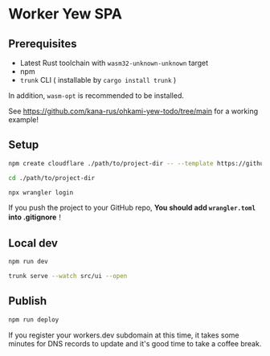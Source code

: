 # Worker Yew SPA

## Prerequisites

- Latest Rust toolchain with `wasm32-unknown-unknown` target
- npm
- `trunk` CLI ( installable by `cargo install trunk` )

In addition, `wasm-opt` is recommended to be installed.

See https://github.com/kana-rus/ohkami-yew-todo/tree/main for a working example!

## Setup

```sh
npm create cloudflare ./path/to/project-dir -- --template https://github.com/kana-rus/ohkami-templates/worker_yew_spa
```
```sh
cd ./path/to/project-dir
```
```sh
npx wrangler login
```

If you push the project to your GitHub repo, **You should add `wrangler.toml` into .gitignore**！

## Local dev

```sh
npm run dev
```
```sh
trunk serve --watch src/ui --open
```

## Publish

```sh
npm run deploy
```

If you register your workers.dev subdomain at this time, it takes some minutes for DNS records to update and it's good time to take a coffee break.
